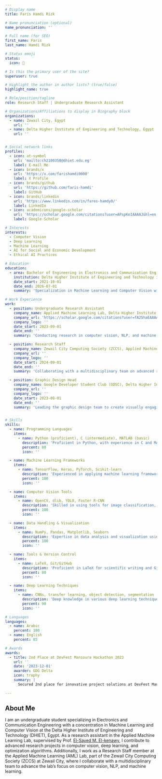 ```yaml
---
# Display name
title: Faris Hamdi Rizk

# Name pronunciation (optional)
name_pronunciation: ''

# Full name (for SEO)
first_name: Faris
last_name: Hamdi Rizk

# Status emoji
status:
  icon: 🤘

# Is this the primary user of the site?
superuser: true

# Highlight the author in author lists? (true/false)
highlight_name: true

# Role/position/tagline
role: Research Staff | Undergraduate Research Assistant

# Organizations/Affiliations to display in Biography block
organizations:
  - name: Zewail City, Egypt
    url: ''
  - name: Delta Higher Institute of Engineering and Technology, Egypt
    url: ''


# Social network links
profiles:
  - icon: at-symbol
    url: 'mailto:ch2100350@dhiet.edu.eg'
    label: E-mail Me
  - icon: brands/x
    url: 'https://x.com/farishamdi0000'
    label: X Profile
  - icon: brands/github
    url: 'https://github.com/faris-hamdi'
    label: GitHub
  - icon: brands/linkedin
    url: 'https://www.linkedin.com/in/fares-hamdy0/'
    label: LinkedIn
  - icon: academicons/google-scholar
    url: 'https://scholar.google.com/citations?user=APspKoIAAAAJ&hl=en'
    label: Google Scholar

# Interests
interests:
  - Computer Vision
  - Deep Learning
  - Machine Learning
  - AI for Social and Economic Development
  - Ethical AI Practices

# Education
education:
  - area: Bachelor of Engineering in Electronics and Communication Engineering
    institution: Delta Higher Institute of Engineering and Technology in Egypt, 2026 (expected)
    date_start: 2021-10-01
    date_end: 2026-07-01
    summary: 'Specialization in Machine Learning and Computer Vision with a GPA of 3.2/4.0. Relevant coursework includes Python Programming, Computer Science, Statistics, Linear Algebra, and more.'

# Work Experience
work:
  - position: Undergraduate Research Assistant
    company_name: Applied Machine Learning Lab, Delta Higher Institute of Engineering and Technology
    company_url: 'https://scholar.google.com/citations?user=fA25haEAAAAJ&hl=en&oi=ao'
    company_logo: ''
    date_start: 2023-09-01
    date_end: ''
    summary: 'Conducting research in computer vision, NLP, and machine learning. Developed models for traffic detection, pothole detection, and oil spill detection using deep learning and optimization algorithms.'

  - position: Research Staff
    company_name: Zewail City Computing Society (ZCCS), Applied Machine Learning (AML) Lab
    company_url: ''
    company_logo: ''
    date_start: 2024-09-01
    date_end: ''
    summary: 'Collaborating with a multidisciplinary team on advanced research projects in computer vision, NLP, and applied machine learning.'

  - position: Graphic Design Head
    company_name: Google Developer Student Club (GDSC), Delta Higher Institute of Engineering and Technology
    company_url: ''
    company_logo: ''
    date_start: 2023-08-01
    date_end: ''
    summary: 'Leading the graphic design team to create visually engaging materials for events and workshops, overseeing the design and branding of club projects and promotional content.'


# Skills
skills:
  - name: Programming Languages
    items:
      - name: Python (proficient), C (intermediate), MATLAB (basic)
        description: 'Proficient in Python, with experience in C and MATLAB for various engineering applications.'
        percent: 80
        icon: ''

  - name: Machine Learning Frameworks
    items:
      - name: TensorFlow, Keras, PyTorch, Scikit-learn
        description: 'Experienced in applying machine learning frameworks for building and optimizing models.'
        percent: 100
        icon: ''

  - name: Computer Vision Tools
    items:
      - name: OpenCV, dlib, YOLO, Faster R-CNN
        description: 'Skilled in using tools for image classification, object detection, and segmentation tasks.'
        percent: 100
        icon: ''

  - name: Data Handling & Visualization
    items:
      - name: NumPy, Pandas, Matplotlib, Seaborn
        description: 'Expertise in data analysis and visualization using Python libraries.'
        percent: 100
        icon: ''

  - name: Tools & Version Control
    items:
      - name: LaTeX, Git/GitHub
        description: 'Proficient in LaTeX for scientific writing and Git for version control.'
        percent: 80
        icon: ''

  - name: Deep Learning Techniques
    items:
      - name: CNNs, transfer learning, object detection, segmentation
        description: 'Deep knowledge in various deep learning techniques for real-world applications.'
        percent: 90
        icon: ''

# Languages
languages:
  - name: Arabic
    percent: 100
  - name: English
    percent: 85

# Awards
awards:
  - title: 2nd Place at DevFest Mansoura Hackathon 2023
    url: ''
    date: '2023-12-01'
    awarder: GDG Delta
    icon: trophy
    summary: |
      Secured 2nd place for innovative project solutions at DevFest Mansoura Hackathon, a major tech event in Egypt organized by Google Developer Group - Delta.

---
```


## About Me

I am an undergraduate student specializing in Electronics and Communication Engineering with a concentration in Machine Learning and Computer Vision at the Delta Higher Institute of Engineering and Technology (DHIET), Egypt. As a research assistant in the Applied Machine Learning Lab, supervised by Prof. [El-Sayed M. El-kenawy](https://scholar.google.com/citations?user=fA25haEAAAAJ&hl=en), I contribute to advanced research projects in computer vision, deep learning, and optimization algorithms. Additionally, I work as a Research Staff member at the Applied Machine Learning (AML) Lab, part of the Zewail City Computing Society (ZCCS) at Zewail City, where I collaborate with a multidisciplinary team to advance the lab’s focus on computer vision, NLP, and machine learning.


